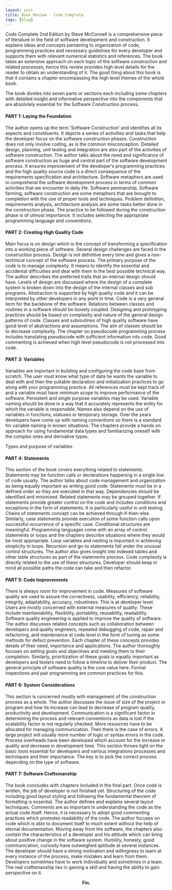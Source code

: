 ```yaml
---
layout: post
title: Book Review - Code Complete
tags: [blog]
---
```


Code Complete 2nd Edition by Steve McConnell is a comprehensive piece of literature in the field of software development and construction. It explains ideas and concepts pertaining to organization of code, programming practices and necessary guidelines for every developer and supports them with relevant numerical statistics and references. The book takes an extensive approach on each topic of the software construction and related processes, hence this review provides high level details for the reader to obtain an understanding of it. The good thing about this book is that it contains a chapter encompassing the high level themes of the whole book.

The book divides into seven parts or sections each including some chapters with detailed insight and informative perspective into the components that are absolutely essential for the Software Construction process.


<h4>PART 1: Laying the Foundation</h4>

The author opens up the term ‘Software Construction’ and identifies all its aspects and constituents. It depicts a series of activities and tasks that help the developer focus on the software construction phases. Construction does not only involve coding, as is the common misconception. Detailed design, planning, unit testing and integration are also part of the activities of software construction. The author talks about the need and significance of software construction as huge and central part of the software development process. It ensures improvement of the developer’s programming practices and the high quality source code is a direct consequence of the requirements specification and architecture. Software metaphors are used to comprehend the software development process in terms of common activities that we encounter in daily life. Software penmanship, Software farming, software construction are some metaphors that are brought to completion with the use of proper tools and techniques. Problem definition, requirements analysis, architecture analysis are some tasks better done in the construction phase. The practice to be followed during the construction phase is of utmost importance. It includes selecting the appropriate programming language and conventions. 


<h4>PART 2: Creating High Quality Code</h4>

Main focus is on design which is the concept of transforming a specification into a working piece of software. Several design challenges are faced in the construction process. Design is not definitive every time and gives a non-technical concept of the software process. The primary purpose of the code is to manage complexity. It means to identify the essential and accidental difficulties and deal with them in the best possible technical way. The author describes the preferred traits that an internal design should have. Levels of design are discussed where the design of a complete system is broken down into the design of the internal classes and sub programs. Abstraction is supported by high quality code and it can be interpreted by other developers in any point in time. Code is a very general term for the backbone of the software. Relations between classes and routines in a software should be loosely coupled. Designing and prototyping practices should be based on complexity and nature of the general design patterns of code. Classes and subroutines of high quality software have good level of abstractions and assumptions. The aim of classes should be to decrease complexity. The chapter on pseudocode programming process includes translating pseudocode with sufficient information into code. Good commenting is achieved when high level pseudocode is not processed into code.


<h4>PART 3: Variables</h4>

Variables are important in building and configuring the code base from scratch. The user must know what type of data he wants the variable to deal with and then the suitable declaration and initialization practices to go along with your programming practice. All references must be kept track of and a variable must have minimum scope to improve performance of the software. Persistent and single purpose variables may be used. Variable naming should be done in a way that it accurately represents the entity for which the variable is responsible. Names also depend on the use of variables in functions, statuses or temporary storage. Over the years developers have come up with naming conventions so there is a standard for variable naming in known situations. The chapters provide a hands on approach for using fundamental data types and familiarizing oneself with the complex ones and derivative types.


Types and purpose of variables


<h4>PART 4: Statements</h4>

This section of the book covers everything related to statements. Statements may be function calls or declarations happening in a single line of code usually. The author talks about code management and organization as being equally important as writing good code. Statements must be in a defined order so they are executed in that way. Dependencies should be identified and minimized. Related statements may be grouped together. If statements provide greater control on the code and includes conditions and exceptions in the form of statements. It is particularly useful in unit testing. Chains of statements concept can be achieved through if-then-else. Similarly, case statements provide execution of some function calls upon successful occurrence of a specific case. Conditional structures are meaningful. Programming languages come with an array of control statements or loops and the chapters describe situations where they would be most appropriate. Loop variables and nesting is important in achieving simplicity in loops. Recursion and go-to statements fall under the unusual control structures. The author also gives insight into indexed tables and other table structures as part of the statements process. Code complexity is directly related to the use of these structures. Developer should keep in mind all possible paths the code can take and then refactor.



<h4>PART 5: Code Improvements</h4>

There is always room for improvement in code. Measures of software quality are used to assure the correctness, usability, efficiency, reliability, integrity, adaptability, accuracy, robustness. This is at developer level. Users are mostly concerned with external measures of quality. These include maintainability, flexibility, portability, reusability, readability. Software quality engineering is applied to improve the quality of software. The author discusses related concepts such as collaboration between developers and quality engineers, repeated debugging of code, repair and refactoring, and maintenance at code level in the form of tuning as some methods for defect prevention. Each chapter of these concepts provides details of their need, importance and applications. The author thoroughly focuses on setting goals and objectives and meeting them to their completion. Similarly, prioritization of these goals is equally important as developers and testers need to follow a timeline to deliver their product. The general principle of software quality is the core value here. Formal inspections and pair programming are common practices for this.



<h4>PART 6: System Considerations</h4>

This section is concerned mostly with management of the construction process as a whole. The author discusses the issue of size of the project or program and how its increase can lead to decrease of program quality, productivity and development. Communication is a significant factor in determining the process and relevant conventions as data is lost if the scalability factor is not regularly checked. More resources have to be allocated for managing communication. Then there is the case of errors. A large project will usually more number of logic or syntax errors in the code. Process overheads have been developed which account for the increase in quality and decrease in development time. This section throws light on the basic tools essential for developers and various integrations processes and techniques and their importance. The key is to pick the correct process depending on the type of software.


<h4>PART 7: Software Craftsmanship</h4>

The book concludes with chapters included in the final part. Once code is written, the job of developer is not finished yet. Structuring of the code including good layout styling and following the fundamental theorem of formatting is essential. The author defines and explains several layout techniques. Comments are as important in understanding the code as the actual code itself. Hence, it is necessary to adopt good commenting practices which promotes readability of the code. The author focuses on code which is able to document itself to much extent without the help of eternal documentation. Moving away from the software, the chapters also contain the characteristics of a developer and his attitude which can bring about positive change in the software system. Humility, honesty, good communication, curiosity have outweighed aptitude at several instances. The developer should have a strong motivation and willingness to learn at every instance of the process, make mistakes and learn from them. Developers sometimes have to work individually and sometimes in a team. The real craftsmanship lies in gaining a skill and having the ability to gain perspective on it.

<center><strong>Fin.</strong></center>